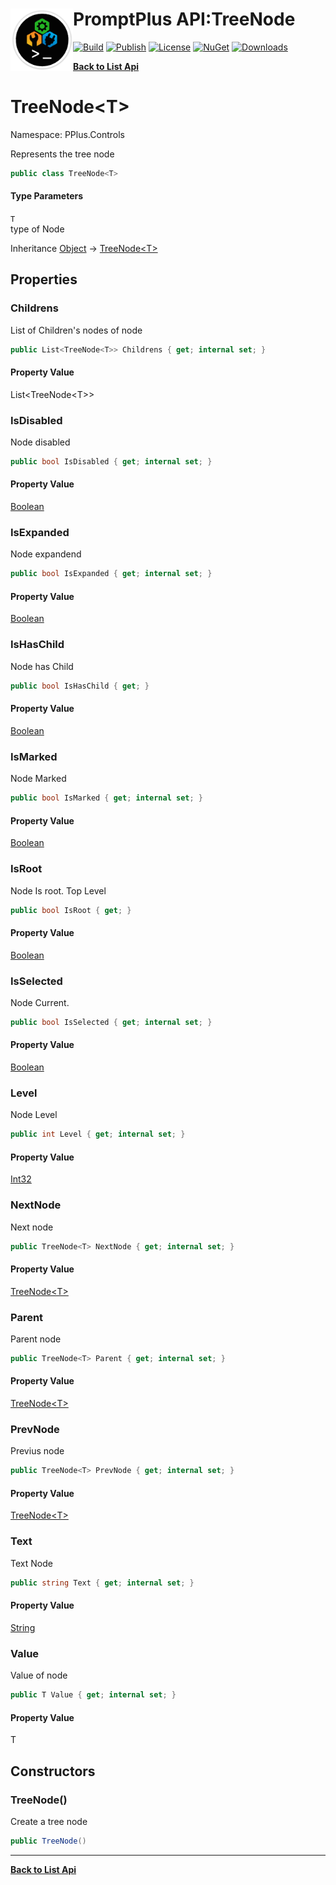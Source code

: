 # <img align="left" width="100" height="100" src="../images/icon.png">PromptPlus API:TreeNode<T> 

[![Build](https://github.com/FRACerqueira/PromptPlus/workflows/Build/badge.svg)](https://github.com/FRACerqueira/PromptPlus/actions/workflows/build.yml)
[![Publish](https://github.com/FRACerqueira/PromptPlus/actions/workflows/publish.yml/badge.svg)](https://github.com/FRACerqueira/PromptPlus/actions/workflows/publish.yml)
[![License](https://img.shields.io/github/license/FRACerqueira/PromptPlus)](https://github.com/FRACerqueira/PromptPlus/blob/master/LICENSE.md)
[![NuGet](https://img.shields.io/nuget/v/PromptPlus)](https://www.nuget.org/packages/PromptPlus/)
[![Downloads](https://img.shields.io/nuget/dt/PromptPlus)](https://www.nuget.org/packages/PromptPlus/)

[**Back to List Api**](./apis.md)

# TreeNode&lt;T&gt;

Namespace: PPlus.Controls

Represents the tree node

```csharp
public class TreeNode<T>
```

#### Type Parameters

`T`<br>
type of Node

Inheritance [Object](https://docs.microsoft.com/en-us/dotnet/api/system.object) → [TreeNode&lt;T&gt;](./pplus.controls.treenode-1.md)

## Properties

### <a id="properties-childrens"/>**Childrens**

List of Children's nodes of node

```csharp
public List<TreeNode<T>> Childrens { get; internal set; }
```

#### Property Value

List&lt;TreeNode&lt;T&gt;&gt;<br>

### <a id="properties-isdisabled"/>**IsDisabled**

Node disabled

```csharp
public bool IsDisabled { get; internal set; }
```

#### Property Value

[Boolean](https://docs.microsoft.com/en-us/dotnet/api/system.boolean)<br>

### <a id="properties-isexpanded"/>**IsExpanded**

Node expandend

```csharp
public bool IsExpanded { get; internal set; }
```

#### Property Value

[Boolean](https://docs.microsoft.com/en-us/dotnet/api/system.boolean)<br>

### <a id="properties-ishaschild"/>**IsHasChild**

Node has Child

```csharp
public bool IsHasChild { get; }
```

#### Property Value

[Boolean](https://docs.microsoft.com/en-us/dotnet/api/system.boolean)<br>

### <a id="properties-ismarked"/>**IsMarked**

Node Marked

```csharp
public bool IsMarked { get; internal set; }
```

#### Property Value

[Boolean](https://docs.microsoft.com/en-us/dotnet/api/system.boolean)<br>

### <a id="properties-isroot"/>**IsRoot**

Node Is root. Top Level

```csharp
public bool IsRoot { get; }
```

#### Property Value

[Boolean](https://docs.microsoft.com/en-us/dotnet/api/system.boolean)<br>

### <a id="properties-isselected"/>**IsSelected**

Node Current.

```csharp
public bool IsSelected { get; internal set; }
```

#### Property Value

[Boolean](https://docs.microsoft.com/en-us/dotnet/api/system.boolean)<br>

### <a id="properties-level"/>**Level**

Node Level

```csharp
public int Level { get; internal set; }
```

#### Property Value

[Int32](https://docs.microsoft.com/en-us/dotnet/api/system.int32)<br>

### <a id="properties-nextnode"/>**NextNode**

Next node

```csharp
public TreeNode<T> NextNode { get; internal set; }
```

#### Property Value

[TreeNode&lt;T&gt;](./pplus.controls.treenode-1.md)<br>

### <a id="properties-parent"/>**Parent**

Parent node

```csharp
public TreeNode<T> Parent { get; internal set; }
```

#### Property Value

[TreeNode&lt;T&gt;](./pplus.controls.treenode-1.md)<br>

### <a id="properties-prevnode"/>**PrevNode**

Previus node

```csharp
public TreeNode<T> PrevNode { get; internal set; }
```

#### Property Value

[TreeNode&lt;T&gt;](./pplus.controls.treenode-1.md)<br>

### <a id="properties-text"/>**Text**

Text Node

```csharp
public string Text { get; internal set; }
```

#### Property Value

[String](https://docs.microsoft.com/en-us/dotnet/api/system.string)<br>

### <a id="properties-value"/>**Value**

Value of node

```csharp
public T Value { get; internal set; }
```

#### Property Value

T<br>

## Constructors

### <a id="constructors-.ctor"/>**TreeNode()**

Create a tree node

```csharp
public TreeNode()
```


- - -
[**Back to List Api**](./apis.md)
